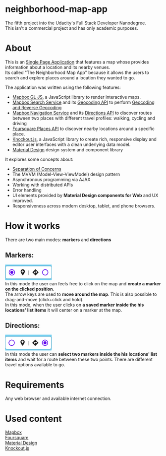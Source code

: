 # neighborhood-map-app
The fifth project into the Udacity's Full Stack Developer Nanodegree.  
This isn't a commercial project and has only academic purposes.

# About
This is an [Single Page Application](https://en.wikipedia.org/wiki/Single-page_application) that features a map whose provides information about a location and its nearby venues.  
Its called "The Neighborhood Map App" because it allows the users to search and explore places around a location they wanted to go.  

The application was written using the following features:
- [Mapbox GL JS](https://www.mapbox.com/mapbox-gl-js/), a JavaScript library to render interactive maps.
- [Mapbox Search Service](https://docs.mapbox.com/api/search/) and its [Geocoding API](https://docs.mapbox.com/api/search/#geocoding) to perform [Geocoding and Reverse Geocoding](https://developers.google.com/maps/documentation/geocoding/start)
- [Mapbox Navigation Service](https://docs.mapbox.com/api/navigation/) and its [Directions API](https://docs.mapbox.com/api/navigation/#directions) to discover routes between two places with different travel profiles: walking, cycling and driving
- [Foursquare Places API](https://developer.foursquare.com/places-api) to discover nearby locations around a specific place.
- [Knockout.js](http://knockoutjs.com), a JavaScript library to create rich, responsive display and editor user interfaces with a clean underlying data model.
- [Material Design](https://material.io/) design system and component library  

It explores some concepts about:
- [Separation of Concerns](https://en.wikipedia.org/wiki/Separation_of_concerns)
- The MVVM (Model-View-ViewModel) design pattern
- Asynchronous programming via AJAX
- Working with distributed APIs 
- Error handling
- UI elements provided by **Material Design components for Web** and UX improved.
- Responsiveness across modern desktop, tablet, and phone browsers.

# How it works
There are two main modes: **markers** and **directions**  
## Markers:  
![alt text](https://github.com/reismatheus97/neighborhood-map-app/blob/master/assets/markers_mode.png "Markers mode")   
In this mode the user can feels free to click on the map and **create a marker on the clicked position**.  
The arrow keys are used to **move around the map**. This is also possible to drag-and-move (click+click and hold).  
In this mode, when the user clicks on **a saved marker inside the his locations' list items** it will center on a marker at the map.

## Directions:  
![alt text](https://github.com/reismatheus97/neighborhood-map-app/blob/master/assets/directions_mode.png "Directions mode")  
In this mode the user can **select two markers inside the his locations' list items** and wait for a route between these two points. There are different travel options available to go.

# Requirements
Any web browser and available internet connection. 

# Used content
[Mapbox](https://www.mapbox.com/maps/)   
[Foursquare](https://developer.foursquare.com/)  
[Material Design](https://material.io/)  
[Knockout.js](http://knockoutjs.com)  
